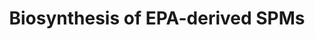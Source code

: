 ---
annotations:
- type: Pathway Ontology
  value: unsaturated fatty acid biosynthetic pathway
- type: Pathway Ontology
  value: eicosanoid biosynthetic pathway
authors:
- ReactomeTeam
- DeSl
- Marvin M2
description: Eicosapentaenoic acid (EPA), a major Ï‰-3 polyunsaturated fatty acid
  (PUFA) found in fish oil is the source of E-series resolvins (RvEs), one of the
  specialized proresolving mediators (SPMs) that show potent anti-inflammatory and
  pro-resolving actions (Molfino et al. 2017). The biosynthesis of RvEs occurs mainly
  during the process of inflammation when endothelial cells interact with leukocytes.
  EPA, circulating in plasma or released/mobilised from damaged cellular membranes
  on injury or infection, moves with edema into the tissue sites of acute inflammation
  where it is converted to exudate RvEs to interact with local immune cells (Kasuga
  et al. 2008). The initial transformation of EPA by aspirin-acetylated cyclooxygenase
  2- and/or cytochrome P450-mediated catalysis can produce stereospecific resolvins
  (18(R)- or 18(S)-RvEs). Combinations of oxidation, reduction and hydrolysis reactions
  determine the type of resolvin formed (RvE1, RvE2 or RvE3) (Serhan et al. 2000,
  2002, Serhan & Petasis 2011, Maehre et al. 2015).   View original pathway at [http://www.reactome.org/PathwayBrowser/#DIAGRAM=9018679
  Reactome].
last-edited: 2021-01-25
organisms:
- Homo sapiens
redirect_from:
- /index.php/Pathway:WP4440
- /instance/WP4440
schema-jsonld:
- '@context': https://schema.org/
  '@id': https://wikipathways.github.io/pathways/WP4440.html
  '@type': Dataset
  creator:
    '@type': Organization
    name: WikiPathways
  description: Eicosapentaenoic acid (EPA), a major Ï‰-3 polyunsaturated fatty acid
    (PUFA) found in fish oil is the source of E-series resolvins (RvEs), one of the
    specialized proresolving mediators (SPMs) that show potent anti-inflammatory and
    pro-resolving actions (Molfino et al. 2017). The biosynthesis of RvEs occurs mainly
    during the process of inflammation when endothelial cells interact with leukocytes.
    EPA, circulating in plasma or released/mobilised from damaged cellular membranes
    on injury or infection, moves with edema into the tissue sites of acute inflammation
    where it is converted to exudate RvEs to interact with local immune cells (Kasuga
    et al. 2008). The initial transformation of EPA by aspirin-acetylated cyclooxygenase
    2- and/or cytochrome P450-mediated catalysis can produce stereospecific resolvins
    (18(R)- or 18(S)-RvEs). Combinations of oxidation, reduction and hydrolysis reactions
    determine the type of resolvin formed (RvE1, RvE2 or RvE3) (Serhan et al. 2000,
    2002, Serhan & Petasis 2011, Maehre et al. 2015).   View original pathway at [http://www.reactome.org/PathwayBrowser/#DIAGRAM=9018679
    Reactome].
  keywords:
  - 'HPGD '
  - 'heme b '
  - '(18R)-resolvin E3 '
  - 18(S)-HpEPE,
  - '18(S)-HpEPE '
  - 18(S)-RvE1
  - ALOX5
  - (18R)-resolvin E3
  - '18(S)-RvE1 '
  - H+
  - NADH
  - 'PTGS2 '
  - GPX4-2
  - Ac-PTGS2 dimer
  - 18(S)-RvE1,E2,E3
  - 5-HEDH
  - 5S,6S-epoxy-18(S)-HEPE
  - H2O
  - GSSG
  - 5(S)-Hp-18(S)-HEPE
  - 18(R)-RvE1
  - 18(R)-HEPE
  - NAD+
  - 18(R)-RvE2
  - LTA4H:Zn2+
  - '18(R)-RvE2 '
  - '18(S)-RvE3 '
  - 'O-acetyl-L-serine-PTGS2 '
  - 18(S)-RvE2
  - 18-oxo-RvE1
  - 18(R)-RvE1,E2,E3
  - '18(R)-HpEPE '
  - 18(R)-HpEPE
  - O2
  - EPA
  - 'LTA4H '
  - 18(S)-HEPE
  - 5S,6S-epoxy-18(R)-HEPE
  - NADPH
  - 18(S)-RvE3
  - 5(S)-Hp-18(R)-HEPE
  - '18(S)-RvE2 '
  - HPGD dimer
  - 'Zn2+ '
  - NADP+
  - '18(R)-RvE1 '
  - 18(S)-HpEPE
  - GSH
  - ALOX15
  - CYP
  license: CC0
  name: Biosynthesis of EPA-derived SPMs
seo: CreativeWork
title: Biosynthesis of EPA-derived SPMs
wpid: WP4440
---